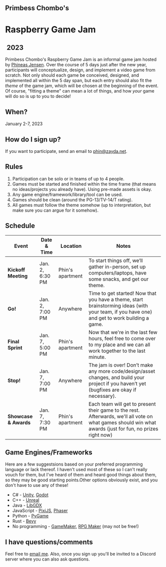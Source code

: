 ---
---

<div id="header">
<h2>Primbess Chombo's</h2>
<h1>Raspberry Game Jam</h1>
<h2 id="year">&nbsp;2023</h2>
</div>

Primbess Chombo's Raspberry Game Jam is an informal game jam hosted by [Phineas Jensen](/). Over the course of 5 days just after the new year, participants will conceptualize, design, and implement a video game from scratch. Not only should each game be conceived, designed, and implemented all within the 5 day span, but each entry should also fit the _theme_ of the game jam, which will be chosen at the beginning of the event. Of course, "fitting a theme" can mean a lot of things, and how _your_ game will do so is up to you to decide!

## When?

January 2-7, 2023

## How do I sign up?

If you want to participate, send an email to phin@zayda.net.

## Rules
1. Participation can be solo or in teams of up to 4 people.
2. Games must be started and finished within the time frame (that means no ideas/projects you already have). Using pre-made assets is okay.
3. Any game engine/framework/library/tool can be used.
4. Games should be clean (around the PG-13/TV-14/T rating).
5. All games must follow the theme somehow (up to interpretation, but make sure you can argue for it somehow).

## Schedule

| Event                 | Date & Time     | Location         | Notes                                                                                                                                                     |
|-----------------------|-----------------|------------------|-----------------------------------------------------------------------------------------------------------------------------------------------------------|
| **Kickoff Meeting**   | Jan. 2, 6:30 PM | Phin's apartment | To start things off, we’ll gather in-person, set up computers/laptops, have some snacks, and get our theme.                                               |
| **Go!**               | Jan. 2, 7:00 PM | Anywhere         | Time to get started! Now that you have a theme, start brainstorming ideas (with your team, if you have one) and get to work building a game.              |
| **Final Sprint**      | Jan. 7, 5:00 PM | Phin's apartment | Now that we're in the last few hours, feel free to come over to my place and we can all work together to the last minute.                                 |
| **Stop!**             | Jan. 7, 7:00 PM | Anywhere         | The jam is over! Don’t make any more code/design/asset changes, and build your project if you haven’t yet (bugfixes are okay if necessary).               |
| **Showcase & Awards** | Jan. 7, 7:30 PM | Phin's apartment | Each team will get to present their game to the rest. Afterwards, we'll all vote on what games should win what awards (just for fun, no prizes right now) |

## Game Engines/Frameworks

Here are a few suggestsions based on your preferred programming language or lack thereof. I haven't used most of these so I can't really vouch for them, but I've heard of them and heard good things about them, so they may be good starting points.Other options obviously exist, and you don't have to use any of these!

- C# - [Unity](https://unity.com/), [Godot](http://godotengine.org/)
- C++ - [Unreal](http://unrealengine.com/)
- Java - [LibGDX](https://libgdx.com/)
- JavaScript - [PixiJS](https://pixijs.com/), [Phaser](https://phaser.io/)
- Python - [PyGame](https://www.pygame.org/)
- Rust - [Bevy](https://bevyengine.org/)
- No programming - [GameMaker](https://gamemaker.io/en), [RPG Maker](https://www.rpgmakerweb.com/) (may not be free!)

## I have questions/comments

Feel free to [email me](mailto:phin@zayda.net). Also, once you sign up you'll be invited to a Discord server where you can also ask questions.
